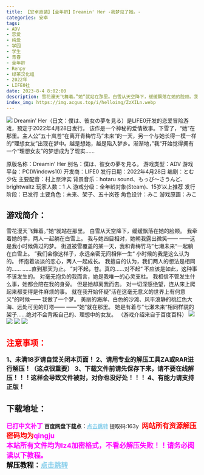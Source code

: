 ```yaml
---
title: 【安卓直装】【全年龄】Dreamin' Her -我梦见了她。-
categories: 安卓
tags:
- ADV
- 恋爱
- 纯爱
- 学园
- 学生
- 青春
- 全年龄
- Renpy
- 绿茶汉化组
- 2022年
- LIFE0社
date: 2023-8-4 8:02:00
description: 雪花漫天飞舞着。”她“就站在那里。白雪从天空降下，缓缓飘落在她的脸颊。我牵着她的手，两人一起躺在白雪上。我与她四目相对，她朝我露出微笑――――这是我小时候做过的梦。街道被雪覆盖的某一天，我和青梅竹马”七濑未来“一起躺在白雪上。”我们会像这样子，永远亲密无间相伴一生“
index_img: https://img.acgus.top/i/helloimg/ZzXILn.webp
---
```

![](https://img.acgus.top/i/helloimg/ZzXILn.webp)
Dreamin' Her（日文：僕は、彼女の夢を見る）是LIFE0开发的恋爱冒险游戏，预定于2022年4月28日发行。
该作是一个神秘的爱情故事。下雪了，“她”在那里。主人公”五十岚苍“在离开青梅竹马”未来“的一天，另一个与她长得一模一样的“理想女友”出现在梦中。越是想她，越是陷入梦乡。渐渐地，”我“开始觉得拥有一个“理想女友”的梦想成为了现实……

原版名称：Dreamin' Her
别名：僕は、彼女の夢を見る。
游戏类型：ADV
游戏平台：PC(Windows10)
开发商：LIFE0
发行日期：2022年4月28日
编剧：とむ少佐
主要配音：村上奈津实
背景音乐：hotaru sound、もっぴ～さうんど、brightwaltz
玩家人数：1 人
游戏分级：全年龄対象(Steam)、15岁以上推荐
发行阶段：已发行
主要角色：未来、架子、五十岚苍
角色设计：みこ
游戏原画：みこ

## 游戏简介：
雪花漫天飞舞着。”她“就站在那里。
白雪从天空降下，缓缓飘落在她的脸颊。
我牵着她的手，两人一起躺在白雪上。
我与她四目相对，她朝我露出微笑――
――这是我小时候做过的梦。
街道被雪覆盖的某一天，我和青梅竹马”七濑未来“一起躺在白雪上。
”我们会像这样子，永远亲密无间相伴一生“
小时候的我是这么认为的。
怀抱着淡淡的恋心，两人一起成长。
我擅自的认为，我们两人的想法是相同的……
……直到那天为止。
”对不起，苍。真的……对不起“
不应该是如此，这种事不该发生的。
对毫无抱负的我而言，她是我唯一的心灵支柱。
我相信不管发生什么事，她都会陪在我的身旁。
但是她却离我而去。
对一切深感绝望，连从床上爬起来都变得是件麻烦的事。
就在我开始怀疑”活在这毫无意义的世界上有何意义“的时候――
我做了一个梦。
美丽的海岸、白色的沙滩、风平浪静的桃红色大海、远处可见的灯塔――
――”她”就在那里。
她是有着与”七瀬未来“相同样貌的架子……绝对不会背叛自己的、理想中的女友。
（游戏介绍来自于百度百科）
![](https://img.acgus.top/i/helloimg/ZzXQ1g.webp)
![](https://img.acgus.top/i/helloimg/ZzXplM.webp)
![](https://img.acgus.top/i/helloimg/ZzXDR6.webp)
![](https://img.acgus.top/i/helloimg/ZzXz6P.webp)




## <font color=#FF0000 >注意事项：</font>
<font size=3><b>1、未满18岁请自觉关闭本页面！
2、请用专业的解压工具ZA或RAR进行解压！（这点很重要）
3、下载文件前请先保存下来，请不要在线解压！！！这样会导致文件被封，对你也没好处！！！
4、有能力请支持正版！</b></font>

## 下载地址：
<font color=#FF00FF size=3><b>已打中文补丁</b></font>
<b>百度网盘下载点：</b><a href="https://pan.baidu.com/s/1pAKUa4NH4mJ9CCOFsZBVlQ?pwd=163y" style="color: #87CEEB;"><b>点击跳转</b></a> 提取码:163y
<a style="padding: 0" href="https://post.qingju.org/AD/"><img style="max-width:100%" src="https://img.acgus.top/i/2024/07/478f689b8021d8d499ab43d21acf137a.gif" alt=""></a>
<b><font color=#FF0000 size=4>网站所有资源解压密码均为</b></font><b><font color=#FF00FF size=4>qingju</font><font color=#FF0000 ></font></b><br><b><font color=#FF00FF size=4>本站所有文件均为lz4加密格式，不看必解压失败！！请务必阅读以下教程。</b></font><br><b><font color=#000 size=4>解压教程：</b><a href="https://post.qingju.org/tutorial/000/" style="color: #87CEEB;"><b>点击跳转</b></a>
